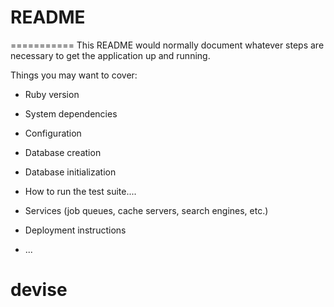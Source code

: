 # README
===========
This README would normally document whatever steps are necessary to get the
application up and running.

Things you may want to cover:

* Ruby version

* System dependencies

* Configuration

* Database creation

* Database initialization

* How to run the test suite....

* Services (job queues, cache servers, search engines, etc.)

* Deployment instructions

* ...
# devise
